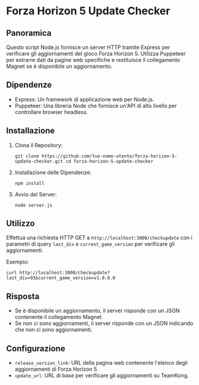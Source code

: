 Forza Horizon 5 Update Checker
==============================

Panoramica
----------

Questo script Node.js fornisce un server HTTP tramite Express per verificare gli aggiornamenti del gioco Forza Horizon 5. Utilizza Puppeteer per estrarre dati da pagine web specifiche e restituisce il collegamento Magnet se è disponibile un aggiornamento.

Dipendenze
----------

-   Express: Un framework di applicazione web per Node.js.
-   Puppeteer: Una libreria Node che fornisce un'API di alto livello per controllare browser headless.

Installazione
-------------

1.  Clona il Repository:

    `git clone https://github.com/tuo-nome-utente/forza-horizon-5-update-checker.git
    cd forza-horizon-5-update-checker`

2.  Installazione delle Dipendenze:

    `npm install`

3.  Avvio del Server:

    `node server.js`

Utilizzo
--------

Effettua una richiesta HTTP GET a `http://localhost:3000/checkupdate` con i parametri di query `last_div` e `current_game_version` per verificare gli aggiornamenti.

Esempio:

`curl http://localhost:3000/checkupdate?last_div=93&current_game_version=v1.0.0.0`

Risposta
--------

-   Se è disponibile un aggiornamento, il server risponde con un JSON contenente il collegamento Magnet.
-   Se non ci sono aggiornamenti, il server risponde con un JSON indicando che non ci sono aggiornamenti.

Configurazione
--------------

-   `release_version_link`: URL della pagina web contenente l'elenco degli aggiornamenti di Forza Horizon 5.
-   `update_url`: URL di base per verificare gli aggiornamenti su TeamKong.